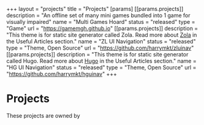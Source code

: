 +++
layout = "projects"
title = "Projects"
[params]
	[[params.projects]]
		description = "An offline set of many mini games bundled into 1 game for visually impaired"
		name = "Multi Games Hoard"
		status = "released"
		type = "Game"
		url = "https://gamemgh.github.io"
	[[params.projects]]
		description = "This theme is for static site generator called Zola. Read more about [Zola](@/articles/zola-about.md) in the Useful Articles section."
		name = "ZL UI Navigation"
		status = "released"
		type = "Theme, Open Source"
		url = "https://github.com/harrymkt/zluinav"
	[[params.projects]]
		description = "This theme is for static site generator called Hugo. Read more about [Hugo](@/articles/hugo-about.md) in the Useful Articles section."
		name = "HG UI Navigation"
		status = "released"
		type = "Theme, Open Source"
		url = "https://github.com/harrymkt/hguinav"
+++
# Projects
These projects are owned by <b id="ownername"></b>